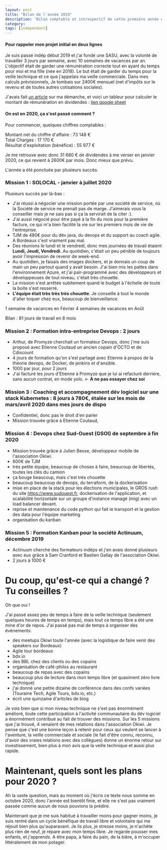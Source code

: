 ```yaml
---
layout: post
title: "Bilan de l'année 2019"
description: "Bilan comptable et introspectif de cette première année en indépendant"
category: 
tags: [independant]
---
```


#### Pour rappeler mon projet initial en deux lignes  

Je suis passé indép début 2019 et j'ai fondé une SASU, avec la volonté de travailler 3 jours par semaine, avec 10 semaines de vacances par an.
L'objectif était de garder une rémunération correcte tout en ayant du temps pour moi et ma fille (née en 2018). Le but était de garder du temps pour la veille technique et ce que j'appelais ma veille commerciale.
Dans mes calculs prévisionnels, Je tombais sur 2400€ mensuel (net d'impôts sur le revenu et de toutes autres cotisations sociales).

J'avais fait [un article](http://fabien-lamarque.eu/3-jours-pour-eux,-4-jours-pour-moi/) sur ma démarche, et voici un tableur pour calculer le montant de rémunération en dividendes : [lien google sheet](https://docs.google.com/spreadsheets/d/1DEdNL_318McOga50-6V5iCfooWyqcsC3P1HbeO1dX-c/edit?usp=sharing)

#### On est en 2020, ça s'est passé comment ?

Pour commencer, quelques chiffres comptables : 

Montant net du chiffre d'affaire : 73 148 €     
Total Charges : 17 170 €    
Résultat d'exploitation (bénéfice) : 55 977 €     

Je me retrouve avec donc 31 680 € de dividendes à me verser en janvier 2020, ce qui revient à 2600€ par mois. Donc mieux que prévu.

L'année a été ponctuée par plusieurs succès. 

### Mission 1 : SOLOCAL - janvier à juillet 2020


Plusieurs succès par là-bas :

* J'ai réussi à négocier une mission portée par une société de service, où la Société de service ne prenait pas de marge. J'aimerais vous la conseiller mais je ne sais pas si ça la servirait de la citer :).
* J'ai aussi négocié pour être payé à la fin du mois pour la première facture, ce qui m'a bien facilité la vie sur les premiers mois de vie de l'entreprise.
* TJM de 480€ pour du dév java, du devops et du support au coach agile. A Bordeaux c'est vraiment pas mal.
* Des réunions le lundi et le vendredi, donc mes journées de travail étaient **Lundi, Jeudi, Vendredi.** Au quotidien, c'était un 
peu pénible de toujours avoir l'impression de revenir de week-end.
* Au quotidien, je faisais des images dockers, et je donnais un coup de main un peu partout quand y avait besoin. J'ai bien mis les pattes dans l'environnement Azure, et j'ai pair-programmé avec 
des développeurs et développeuses de tout niveau, c'était très chouette.
* La mission s'est arrêtée subitement quand le budget à l'échelle de toute la boite s'est resserré.
* **L'équipe était très très très chouette**. Je conseille à tout le monde d'aller toquer chez eux, beaucoup de bienveillance.

1 semaine de vacances en Février
4 semaines de vacances en Août

Bilan : 81 jours de travail en 8 mois

### Mission 2 : Formation intra-entreprise Devops : 2 jours

* Arthur, de Promyze cherchait un formateur Devops, donc j'me suis proposé avec Etienne Coutaud un ancien copain d'OCTO et de Cdiscount
* 4 jours de formation qu'on s'est partagé avec Etienne à propos de la théorie devops, de Docker, de jenkins et d'ansible.
* 1000 par jour, pour 2 jours
* J'ai facturé les jours d'Etienne à Promyze que je lui ai refacturé derrière, sans aucun contrat, en mode yolo. <- **A ne pas essayer chez soi**

### Mission 3 : Coaching et accompagnement dév logiciel sur une stack Kubernetes : 8 jours à 780€, étalée sur les mois de mars/avril 2020 dans mes jours de dispo

* Confidentiel, donc pas le droit d'en parler
* Mission trouvée grâce à Etienne Coutaud, 

###  Mission 4 : Devops chez Sud-Ouest (GSOI) de septembre à fin 2020

* Mission trouvée grâce à Julien Besse, développeur mobile de l'association Okiwi.
* 600€ de TJM
* très petite équipe, beaucoup de choses à faire, beaucoup de libertés, toutes les clés du camion
* ça bouge beaucoup, mais c'est très chouette
* beaucoup beaucoup de devops, du terraform, de la dockerisation
* mise en place de la stack pour les élections municipales, le GROS rush du site https://www.sudouest.fr, dockerisation de l'application, 
et scalabilité horizontale sur un groupe d'instance managé (mig) avec un load balancer devant.
* reprise et maintenance du code python qui fait le transport et la gestion des data pour l'équipe marketing
* organisation du kanban

### Mission 5 : Formation Kanban pour la société Actinuum, décembre 2019

* Actinuum cherche des formateurs indéps et j'en avais donné plusieurs avec eux grâce à Sam Cranford et Bastien Gallay de l'association Okiwi.
* 2 jours à 1000 €

# Du coup, qu'est-ce qui a changé ? Tu conseilles ?

Oh que oui !

J'ai passé assez peu de temps à faire de la veille technique (seulement quelques heures de temps en temps), mais tout ce temps libre a été une mine d'or de repos.
J'ai passé pas mal de temps à organiser des évènements:
* des meetups Okiwi toute l'année (avec la logistique de faire venir des speakers sur Bordeaux)
* Agile tour bordeaux
* bdx.io 
* des BBL chez des clients ou des copains
* organisation de café-philos au restaurant
* beaucoup de repas avec des copains
* beaucoup plus de lecture dans mon temps libre (et quasiment zéro livre technique)
* j'ai donné une petite dizaine de conférence dans des confs variées (Touraine Tech, Agile Tours, bdx.io, etc.)
* écrit une quinzaine d'articles de blog

Je vois bien que si mon niveau technique ne s'est pas énormément amélioré, toute cette participation à l'activité communautaire du dév logiciel a énormément contribué 
au fait de trouver des missions. Sur les 5 missions que j'ai trouvé, 4 venaient de mes relations dans l'association Okiwi. Je pense que c'est
une bonne leçon à retenir pour ceux qui veulent se lancer à l'aventure, la veille commerciale et sociale (le fait d'être connu, reconnu, d'avoir des vraies relations avec 
des collègues) donne un énorme retour sur investissement, bien plus à mon avis que la veille technique et aussi plus rapide.

# Maintenant, quels sont les plans pour 2020 ?

Ah la vaste question, mais au moment où j'écris ce texte nous somme en octobre 2020, donc l'année est bientôt finie, et elle ne s'est pas vraiment passée comme aucun de nous pouvions 
la prédire.

Maintenant que je me suis habitué à travailler moins pour gagner moins, je suis rentré dans un cycle bénéfique de travail libre et volontaire qui me réjouit bien plus qu'auparavant.
Je lis plus, je stresse moins, je n'achète plus rien de neuf, je répare avec mon temps libre. Je regarde pousser mes enfants, et j'apprends. A être papa, à faire du pain, de la bière, à m'occuper littéralement de mon potager.




